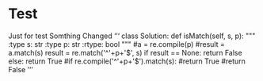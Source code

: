# Test
Just for test
Somthing Changed
‘’‘
class Solution:
    def isMatch(self, s, p):
        """
        :type s: str
        :type p: str
        :rtype: bool
        """
        #a = re.compile(p)
        #result = a.match(s)
        result = re.match('^'+p+'$', s)
        if result == None:
            return False
        else:
            return True
        #if re.compile('^'+p+'$').match(s):
            #return True
        #return False
 ’‘’
